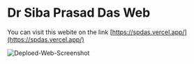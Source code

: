 # Dr Siba Prasad Das Web

You can visit this webite on the link [https://spdas.vercel.app/](https://spdas.vercel.app/)

![Deploed-Web-Screenshot](./Deploed-Web-Screenshot.png)